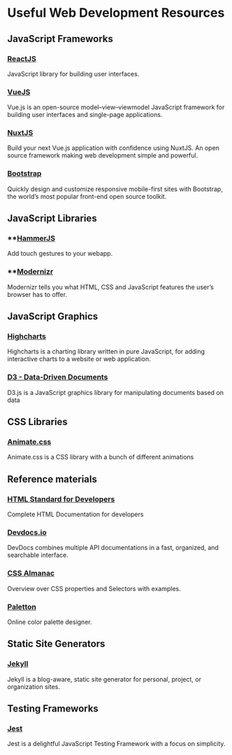 # Useful Web Development Resources

## JavaScript Frameworks

### **[ReactJS](https://reactjs.org/)**
JavaScript library for building user interfaces.

### **[VueJS](https://vuejs.org/)**
Vue.js is an open-source model–view–viewmodel JavaScript framework for building user interfaces and single-page applications. 

### **[NuxtJS](https://nuxtjs.org/)**
Build your next Vue.js application with confidence using NuxtJS. An open source framework making web development simple and powerful.

### **[Bootstrap](https://getbootstrap.com/)**
Quickly design and customize responsive mobile-first sites with Bootstrap, the world’s most popular front-end open source toolkit.

## JavaScript Libraries

### **[HammerJS](https://hammerjs.github.io/)
Add touch gestures to your webapp.

### **[Modernizr](https://modernizr.com/)
Modernizr tells you what HTML, CSS and JavaScript features the user’s browser has to offer.

## JavaScript Graphics

### **[Highcharts](https://www.highcharts.com/)**
Highcharts is a charting library written in pure JavaScript, for adding interactive charts to a website or web application. 

### **[D3 - Data-Driven Documents](https://d3js.org/)**
D3.js is a JavaScript graphics library for manipulating documents based on data


## CSS Libraries

### **[Animate.css](https://animate.style/)**
Animate.css is a CSS library with a bunch of different animations


## Reference materials

### **[HTML Standard for Developers](https://html.spec.whatwg.org/dev/)**
Complete HTML Documentation for developers

### **[Devdocs.io](https://devdocs.io/)**
DevDocs combines multiple API documentations in a fast, organized, and searchable interface.

### **[CSS Almanac](https://css-tricks.com/almanac/)**
Overview over CSS properties and Selectors with examples.

### **[Paletton](https://paletton.com)**
Online color palette designer.


## Static Site Generators

### **[Jekyll](http://jekyllrb.com/)**
Jekyll is a blog-aware, static site generator for personal, project, or organization sites. 


## Testing Frameworks

### **[Jest](https://jestjs.io/)**
Jest is a delightful JavaScript Testing Framework with a focus on simplicity.



 